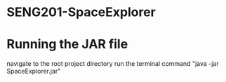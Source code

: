 # SENG201-SpaceExplorer

# Running the JAR file
navigate to the root project directory
run the terminal command "java -jar SpaceExplorer.jar"
